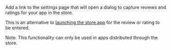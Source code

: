 ﻿Add a link to the settings page that will open a dialog to capture reviews and ratings for your app in the store.

This is an alternative to [launching the store app](https://docs.microsoft.com/en-us/windows/uwp/launch-resume/launch-store-app) for the review or rating to be entered.

Note. This functionality can only be used in apps distributed through the store.
